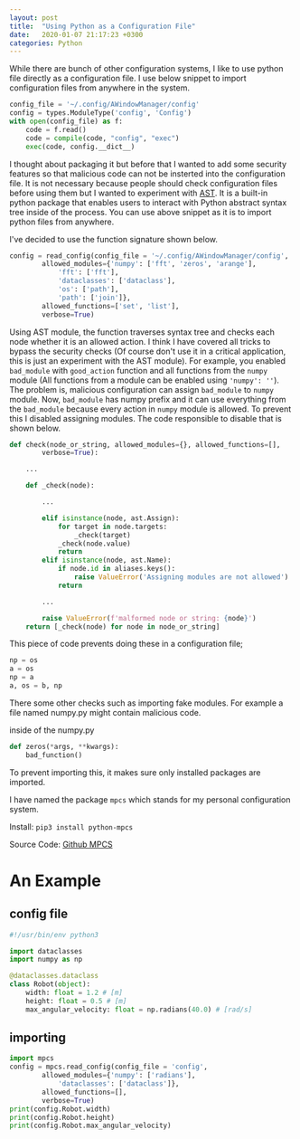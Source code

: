 ```yaml
---
layout: post
title:  "Using Python as a Configuration File"
date:   2020-01-07 21:17:23 +0300
categories: Python
---
```


While there are bunch of other configuration systems, I like to use
python file directly as a configuration file. I use below snippet to
import configuration files from anywhere in the system.

```python
config_file = '~/.config/AWindowManager/config'
config = types.ModuleType('config', 'Config')
with open(config_file) as f:
    code = f.read()
    code = compile(code, "config", "exec")
    exec(code, config.__dict__)
```

I thought about packaging it but before that I wanted to add some
security features so that malicious code can not be insterted into the
configuration file. It is not necessary because people should check
configuration files before using them but I wanted to experiment with
[AST](https://docs.python.org/3/library/ast.html). It is a built-in
python package that enables users to interact with Python abstract
syntax tree inside of the process. You can use above snippet as it is
to import python files from anywhere.

I've decided to use the function signature shown below.

```python
config = read_config(config_file = '~/.config/AWindowManager/config',
        allowed_modules={'numpy': ['fft', 'zeros', 'arange'],
            'fft': ['fft'],
            'dataclasses': ['dataclass'],
            'os': ['path'],
            'path': ['join']},
        allowed_functions=['set', 'list'],
        verbose=True)
```

Using AST module, the function traverses syntax tree and checks each
node whether it is an allowed action. I think I have covered all
tricks to bypass the security checks (Of course don't use it in a
critical application, this is just an experiment with the AST module).
For example, you enabled `bad_module` with `good_action` function and
all functions from the `numpy` module (All functions from a module can
be enabled using `'numpy': ''`). The problem is, malicious
configuration can assign `bad_module` to `numpy` module. Now,
`bad_module` has numpy prefix and it can use everything from the
`bad_module` because every action in `numpy` module is allowed. To
prevent this I disabled assigning modules.  The code responsible to
disable that is shown below.

```python
def check(node_or_string, allowed_modules={}, allowed_functions=[],
        verbose=True):

    ...

    def _check(node):

        ...

        elif isinstance(node, ast.Assign):
            for target in node.targets:
                _check(target)
            _check(node.value)
            return
        elif isinstance(node, ast.Name):
            if node.id in aliases.keys():
                raise ValueError('Assigning modules are not allowed')
            return

        ...

        raise ValueError(f'malformed node or string: {node}')
    return [_check(node) for node in node_or_string]
```

This piece of code prevents doing these in a configuration file;
```python
np = os
a = os
np = a
a, os = b, np
```

There some other checks such as importing fake modules. For example a
file named numpy.py might contain malicious code.

inside of the numpy.py
```python
def zeros(*args, **kwargs):
    bad_function()
```

To prevent importing this, it makes sure only installed packages are imported.

I have named the package `mpcs` which stands for my personal
configuration system.

Install: `pip3 install python-mpcs`

Source Code: [Github MPCS](https://github.com/goktug97/mpcs)

# An Example
## config file
```python
#!/usr/bin/env python3

import dataclasses
import numpy as np

@dataclasses.dataclass
class Robot(object):
    width: float = 1.2 # [m]
    height: float = 0.5 # [m]
    max_angular_velocity: float = np.radians(40.0) # [rad/s]
```
## importing
```python
import mpcs
config = mpcs.read_config(config_file = 'config',
        allowed_modules={'numpy': ['radians'],
            'dataclasses': ['dataclass']},
        allowed_functions=[],
        verbose=True)
print(config.Robot.width)
print(config.Robot.height)
print(config.Robot.max_angular_velocity)
```

